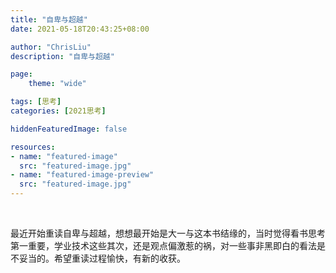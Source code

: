 ```yaml
---
title: "自卑与超越"
date: 2021-05-18T20:43:25+08:00

author: "ChrisLiu"
description: "自卑与超越"

page:
    theme: "wide"

tags: [思考]
categories: [2021思考]

hiddenFeaturedImage: false

resources:
- name: "featured-image"
  src: "featured-image.jpg"
- name: "featured-image-preview"
  src: "featured-image.jpg"
---
```


​	<!--more-->

​	最近开始重读自卑与超越，想想最开始是大一与这本书结缘的，当时觉得看书思考第一重要，学业技术这些其次，还是观点偏激惹的祸，对一些事非黑即白的看法是不妥当的。希望重读过程愉快，有新的收获。

